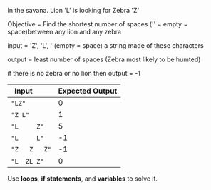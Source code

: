 In the savana.
Lion 'L' is looking for Zebra 'Z'

Objective = Find the shortest number of spaces ('' = empty =  space)between any lion and any zebra

input = 'Z', 'L', ''(empty =  space)
a string made of these characters

output = least number of spaces (Zebra most likely to be humted)

if there is no zebra or no lion then 
output = -1

| Input         | Expected Output |
| ------------- | --------------- |
| `"LZ"`        | 0               |
| `"Z L"`       | 1               |
| `"L     Z"`   | 5               |
| `"L     L"`   | -1              |
| `"Z   Z   Z"` | -1              |
| `"L  ZL Z"`   | 0               |


 Use **loops**, **if statements**, and **variables** to solve it.

